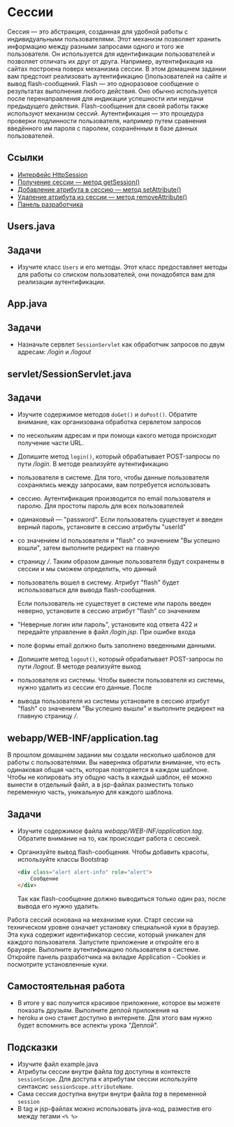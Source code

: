 # Сессии

Сессия — это абстракция, созданная для удобной работы с индивидуальными пользователями. Этот механизм позволяет хранить 
информацию между разными запросами одного и того же пользователя. Он используется для идентификации пользователей и 
позволяет отличать их друг от друга. Например, аутентификация на сайтах построена поверх механизма сессии. 
В этом домашнем задании вам предстоит реализовать аутентификацию ()пользователей на сайте и вывод flash-сообщений. 
Flash — это одноразовое сообщение о результатах выполнения любого действия. Оно обычно используется после 
перенаправления для индикации успешности или неудачи предыдущего действия. Flash-сообщения для своей работы также 
используют механизм сессий. Аутентификация — это процедура проверки подлинности пользователя, например путем сравнения 
введённого им пароля с паролем, сохранённым в базе данных пользователей.

## Ссылки

* [Интерфейс HttpSession](https://javaee.github.io/javaee-spec/javadocs/javax/servlet/http/HttpSession.html)
* [Получение сессии — метод getSession()](https://javaee.github.io/javaee-spec/javadocs/javax/servlet/http/HttpServletRequest.html#getSession--)
* [Добавление атрибута в сессию — метод setAttribute()](https://javaee.github.io/javaee-spec/javadocs/javax/servlet/http/HttpSession.html#setAttribute-java.lang.String-java.lang.Object-)
* [Удаление атрибута из сессии — метод removeAttribute()](https://javaee.github.io/javaee-spec/javadocs/javax/servlet/http/HttpSession.html#removeAttribute-java.lang.String-)
* [Панель разработчика](https://ru.hexlet.io/courses/html/lessons/devtools/theory_unit)

## Users.java

## Задачи

* Изучите класс `Users` и его методы. Этот класс предоставляет методы для работы со списком пользователей, они понадобятся вам для реализации аутентификации.

## App.java

## Задачи

* Назначьте сервлет `SessionServlet` как обработчик запросов по двум адресам: */login* и */logout*

## servlet/SessionServlet.java

## Задачи

* Изучите содержимое методов `doGet()` и `doPost()`. Обратите внимание, как организована обработка сервлетом запросов 
* по нескольким адресам и при помощи какого метода происходит получение части URL.

* Допишите метод `login()`, который обрабатывает POST-запросы по пути */login*. В методе реализуйте аутентификацию 
* пользователя в системе. Для того, чтобы данные пользователя сохранялись между запросами, вам потребуется использовать 
* сессию. Аутентификация производится по email пользователя и паролю. Для простоты пароль для всех пользователей 
* одинаковый — "password". Если пользователь существует и введен верный пароль, установите в сессию атрибуты "userId" 
* со значением id пользователя и "flash" со значением "Вы успешно вошли", затем выполните редирект на главную 
* страницу */*. Таким образом данные пользователя будут сохранены в сессии и мы сможем определить, что данный 
* пользователь вошел в систему. Атрибут "flash" будет использоваться для вывода flash-сообщения.

  Если пользователь не существует в системе или пароль введен неверно, установите в сессию атрибут "flash" со значением 
* "Неверные логин или пароль", установите код ответа 422 и передайте управление в файл */login.jsp*. При ошибке входа 
* поле формы email должно быть заполнено введенными данными.

* Допишите метод `logout()`, который обрабатывает POST-запросы по пути */logout*. В методе реализуйте выход 
* пользователя из системы. Чтобы вывести пользователя из системы, нужно удалить из сессии его данные. После 
* вывода пользователя из системы установите в сессию  атрибут "flash" со значением "Вы успешно вышли" и выполните редирект на главную страницу */*.


## webapp/WEB-INF/application.tag

В прошлом домашнем задании мы создали несколько шаблонов для работы с пользователями. Вы наверняка обратили внимание, 
что есть одинаковая общая часть, которая повторяется в каждом шаблоне. Чтобы не копировать эту общую часть в каждый 
шаблон, её можно вынести в отдельный файл, а в jsp-файлах разместить только переменную часть, уникальную для каждого шаблона.

## Задачи

* Изучите содержимое файла *webapp/WEB-INF/application.tag*. Обратите внимание на то, как происходит работа с сессией.

* Организуйте вывод flash-сообщения. Чтобы добавить красоты, используйте классы Bootstrap

  ```html
  <div class="alert alert-info" role="alert">
      Сообщение
  </div>
  ```

  Так как flash-сообщение должно выводиться только один раз, после вывода его нужно удалить.

Работа сессий основана на механизме куки. Старт сессии на техническом уровне означает установку специальной куки в 
браузер. Эта кука содержит идентификатор сессии, который уникален для каждого пользователя. Запустите приложение и 
откройте его в браузере. Выполните аутентификацию пользователя в системе. Откройте панель разработчика на вкладке Application - Cookies и посмотрите установленные куки.

## Самостоятельная работа

* В итоге у вас получится красивое приложение, которое вы можете показать друзьям. Выполните деплой приложения на 
* heroku и оно станет доступно в интернете. Для этого вам нужно будет вспомнить все аспекты урока "Деплой".

## Подсказки

* Изучите файл example.java
* Атрибуты сессии внутри файла *tag* доступны в контексте `sessionScope`. Для доступа к атрибутам сессии используйте синтаксис `sessionScope.attributeName`.
* Сама сессия доступна внутри внутри файла *tag* в переменной `session`
* В tag и jsp-файлах можно использовать java-код, разместив его между тегами `<% %>`
